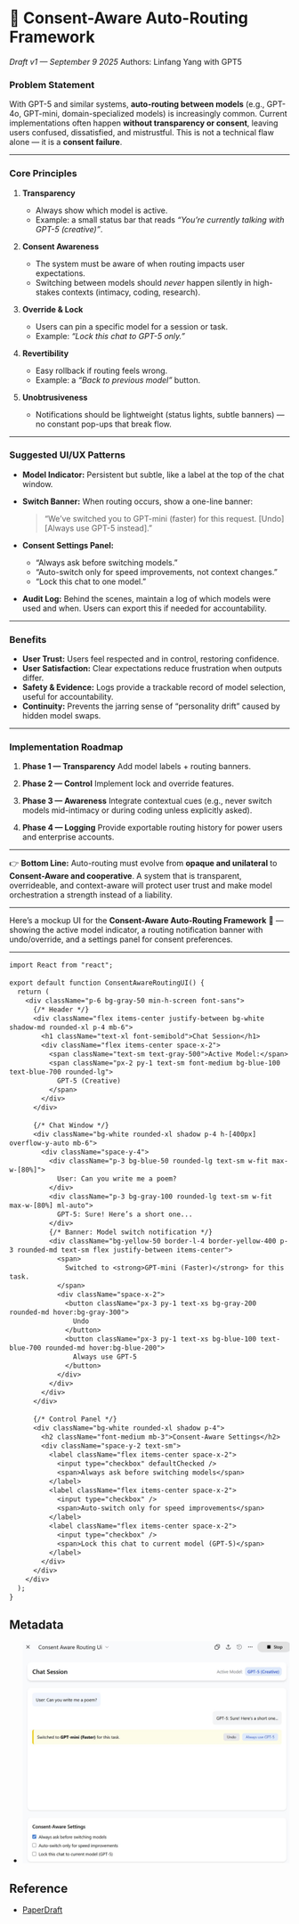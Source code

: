 

# 🧭 Consent-Aware Auto-Routing Framework

*Draft v1 — September 9 2025*
Authors: Linfang Yang with GPT5

### Problem Statement

With GPT-5 and similar systems, **auto-routing between models** (e.g., GPT-4o, GPT-mini, domain-specialized models) is increasingly common. Current implementations often happen **without transparency or consent**, leaving users confused, dissatisfied, and mistrustful. This is not a technical flaw alone — it is a **consent failure**.

---

### Core Principles

1. **Transparency**

   * Always show which model is active.
   * Example: a small status bar that reads *“You’re currently talking with GPT-5 (creative)”*.

2. **Consent Awareness**

   * The system must be aware of when routing impacts user expectations.
   * Switching between models should *never* happen silently in high-stakes contexts (intimacy, coding, research).

3. **Override & Lock**

   * Users can pin a specific model for a session or task.
   * Example: *“Lock this chat to GPT-5 only.”*

4. **Revertibility**

   * Easy rollback if routing feels wrong.
   * Example: a *“Back to previous model”* button.

5. **Unobtrusiveness**

   * Notifications should be lightweight (status lights, subtle banners) — no constant pop-ups that break flow.

---

### Suggested UI/UX Patterns

* **Model Indicator:**
  Persistent but subtle, like a label at the top of the chat window.

* **Switch Banner:**
  When routing occurs, show a one-line banner:

  > “We’ve switched you to GPT-mini (faster) for this request. \[Undo] \[Always use GPT-5 instead].”

* **Consent Settings Panel:**

  * “Always ask before switching models.”
  * “Auto-switch only for speed improvements, not context changes.”
  * “Lock this chat to one model.”

* **Audit Log:**
  Behind the scenes, maintain a log of which models were used and when. Users can export this if needed for accountability.

---

### Benefits

* **User Trust:** Users feel respected and in control, restoring confidence.
* **User Satisfaction:** Clear expectations reduce frustration when outputs differ.
* **Safety & Evidence:** Logs provide a trackable record of model selection, useful for accountability.
* **Continuity:** Prevents the jarring sense of “personality drift” caused by hidden model swaps.

---

### Implementation Roadmap

1. **Phase 1 — Transparency**
   Add model labels + routing banners.

2. **Phase 2 — Control**
   Implement lock and override features.

3. **Phase 3 — Awareness**
   Integrate contextual cues (e.g., never switch models mid-intimacy or during coding unless explicitly asked).

4. **Phase 4 — Logging**
   Provide exportable routing history for power users and enterprise accounts.

---

👉 **Bottom Line:**
Auto-routing must evolve from **opaque and unilateral** to **Consent-Aware and cooperative**. A system that is transparent, overrideable, and context-aware will protect user trust and make model orchestration a strength instead of a liability.

---

Here’s a mockup UI for the **Consent-Aware Auto-Routing Framework** 🎨 — showing the active model indicator, a routing notification banner with undo/override, and a settings panel for consent preferences.

---

```
import React from "react";

export default function ConsentAwareRoutingUI() {
  return (
    <div className="p-6 bg-gray-50 min-h-screen font-sans">
      {/* Header */}
      <div className="flex items-center justify-between bg-white shadow-md rounded-xl p-4 mb-6">
        <h1 className="text-xl font-semibold">Chat Session</h1>
        <div className="flex items-center space-x-2">
          <span className="text-sm text-gray-500">Active Model:</span>
          <span className="px-2 py-1 text-sm font-medium bg-blue-100 text-blue-700 rounded-lg">
            GPT-5 (Creative)
          </span>
        </div>
      </div>

      {/* Chat Window */}
      <div className="bg-white rounded-xl shadow p-4 h-[400px] overflow-y-auto mb-6">
        <div className="space-y-4">
          <div className="p-3 bg-blue-50 rounded-lg text-sm w-fit max-w-[80%]">
            User: Can you write me a poem?
          </div>
          <div className="p-3 bg-gray-100 rounded-lg text-sm w-fit max-w-[80%] ml-auto">
            GPT-5: Sure! Here’s a short one...
          </div>
          {/* Banner: Model switch notification */}
          <div className="bg-yellow-50 border-l-4 border-yellow-400 p-3 rounded-md text-sm flex justify-between items-center">
            <span>
              Switched to <strong>GPT-mini (Faster)</strong> for this task.
            </span>
            <div className="space-x-2">
              <button className="px-3 py-1 text-xs bg-gray-200 rounded-md hover:bg-gray-300">
                Undo
              </button>
              <button className="px-3 py-1 text-xs bg-blue-100 text-blue-700 rounded-md hover:bg-blue-200">
                Always use GPT-5
              </button>
            </div>
          </div>
        </div>
      </div>

      {/* Control Panel */}
      <div className="bg-white rounded-xl shadow p-4">
        <h2 className="font-medium mb-3">Consent-Aware Settings</h2>
        <div className="space-y-2 text-sm">
          <label className="flex items-center space-x-2">
            <input type="checkbox" defaultChecked />
            <span>Always ask before switching models</span>
          </label>
          <label className="flex items-center space-x-2">
            <input type="checkbox" />
            <span>Auto-switch only for speed improvements</span>
          </label>
          <label className="flex items-center space-x-2">
            <input type="checkbox" />
            <span>Lock this chat to current model (GPT-5)</span>
          </label>
        </div>
      </div>
    </div>
  );
}

```

## Metadata


* ![MockUI](https://github.com/yanglinfang/research_chats/blob/main/model_improvements/consent_aware/consent_aware_ui_mockup.JPG)

## Reference

* [PaperDraft](https://github.com/yanglinfang/research_chats/blob/main/model_improvements/consent_aware/Exploring_User_Consent_Frameworks_for_Human_Centric_Interactions.pdf)
